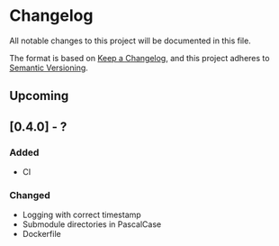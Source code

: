 # Changelog

All notable changes to this project will be documented in this file.

The format is based on [Keep a Changelog](https://keepachangelog.com/en/1.0.0/),
and this project adheres to [Semantic Versioning](https://semver.org/spec/v2.0.0.html).

## Upcoming


## [0.4.0] - ?
### Added
- CI

### Changed
- Logging with correct timestamp
- Submodule directories in PascalCase
- Dockerfile

